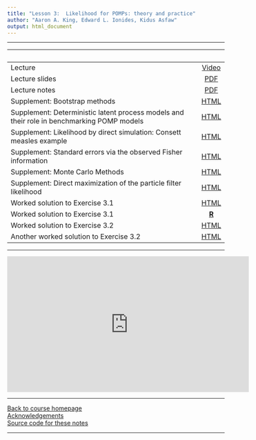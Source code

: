 ```yaml
---
title: "Lesson 3:  Likelihood for POMPs: theory and practice"
author: "Aaron A. King, Edward L. Ionides, Kidus Asfaw"
output: html_document
---
```


----------------------

| &nbsp;                                                                                     | &nbsp;                              |
|:-------------------------------------------------------------------------------------------|:-----------------------------------:|
| Lecture                                                                                    | [Video](https://www.youtube.com/playlist?list=PLluGwj6FGt2RRi-TRckg7Lud87ZKIJTZ8)                           |
| Lecture slides                                                                             | [PDF](slides.pdf)                   |
| Lecture notes                                                                              | [PDF](notes.pdf)                    |
| Supplement: Bootstrap methods                                                              | [HTML](bootstrap.html)              |
| Supplement: Deterministic latent process models and their role in benchmarking POMP models | [HTML](deterministic.html)          |
| Supplement: Likelihood by direct simulation: Consett measles example                       | [HTML](directSimulation.html)       |
| Supplement: Standard errors via the observed Fisher information                            | [HTML](fisherSE.html)               |
| Supplement: Monte Carlo Methods                                                            | [HTML](monteCarlo.html)             |
| Supplement: Direct maximization of the particle filter likelihood                          | [HTML](./pf-in-Nelder-Mead.html)    |
| Worked solution to Exercise 3.1                                                            | [HTML](Q_slice.html)                |
| Worked solution to Exercise 3.1                                                            | [**R**](expense.R)                  |
| Worked solution to Exercise 3.2                                                            | [HTML](loglikest.html)              |
| Another worked solution to Exercise 3.2                                                    | [HTML](basic_exercise_pfilter.html) |

----------------------

<iframe width="560" height="315" src="https://www.youtube-nocookie.com/embed/videoseries?list=PLluGwj6FGt2RRi-TRckg7Lud87ZKIJTZ8" frameborder="0" allow="accelerometer; autoplay; encrypted-media; gyroscope; picture-in-picture" allowfullscreen></iframe>

----------------------

[Back to course homepage](../index.html)  
[Acknowledgements](../acknowledge.html)  
[Source code for these notes](http://github.com/kingaa/sbied/tree/master/pfilter/)  

----------------------
